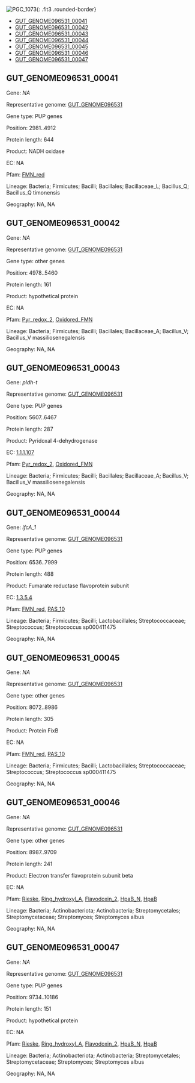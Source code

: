 ![PGC_1073](../static/images/Clusters_figure/PGC_1073.jpg){: .fit3 .rounded-border}

<ul id="myTab" class="nav nav-tabs">
  <li class="active">
        <a href="#tab1" data-toggle="tab">GUT_GENOME096531_00041</a>
  </li>
<li><a href="#tab2" data-toggle="tab">GUT_GENOME096531_00042</a></li>
<li><a href="#tab3" data-toggle="tab">GUT_GENOME096531_00043</a></li>
<li><a href="#tab4" data-toggle="tab">GUT_GENOME096531_00044</a></li>
<li><a href="#tab5" data-toggle="tab">GUT_GENOME096531_00045</a></li>
<li><a href="#tab6" data-toggle="tab">GUT_GENOME096531_00046</a></li>
<li><a href="#tab7" data-toggle="tab">GUT_GENOME096531_00047</a></li>
</ul>

<div id="myTabContent" class="tab-content">
  <div class="tab-pane fade in active" id="tab1">

<h2 id="GUT_GENOME096531_00041">GUT_GENOME096531_00041</h2>
<p>Gene: <em>NA</em>
<p>Representative genome: <a href="https://www.ebi.ac.uk/metagenomics/genomes/MGYG-HGUT-01405">GUT_GENOME096531</a></p>
<p>Gene type: PUP genes</p>
<p>Position: 2981..4912</p>
<p>Protein length: 644</p>
<p>Product: NADH oxidase</p>
<p>EC: NA</p>
<p>Pfam: <a href="http://pfam.xfam.org/family/FMN_red">FMN_red</a></p>

<p>Lineage: Bacteria; Firmicutes; Bacilli; Bacillales; Bacillaceae_L; Bacillus_Q; Bacillus_Q timonensis</p>
<p>Geography: NA, NA</p>
  </div>

  <div class="tab-pane fade" id="tab2">

<h2 id="GUT_GENOME096531_00042">GUT_GENOME096531_00042</h2>
<p>Gene: <em>NA</em></p>
<p>Representative genome: <a href="https://www.ebi.ac.uk/metagenomics/genomes/MGYG-HGUT-01412">GUT_GENOME096531</a></p>
<p>Gene type: other genes</p>
<p>Position: 4978..5460</p>
<p>Protein length: 161</p>
<p>Product: hypothetical protein</p>
<p>EC: NA</p>
<p>Pfam: <a href="http://pfam.xfam.org/family/Pyr_redox_2">Pyr_redox_2</a>, <a href="http://pfam.xfam.org/family/Oxidored_FMN">Oxidored_FMN</a></p>
<p>Lineage: Bacteria; Firmicutes; Bacilli; Bacillales; Bacillaceae_A; Bacillus_V; Bacillus_V massiliosenegalensis</p>
<p>Geography: NA, NA</p>

  </div>
  <div class="tab-pane fade" id="tab3">

<h2 id="GUT_GENOME096531_00043">GUT_GENOME096531_00043</h2>
<p>Gene: <em>pldh-t</em></p>
<p>Representative genome: <a href="https://www.ebi.ac.uk/metagenomics/genomes/MGYG-HGUT-01412">GUT_GENOME096531</a></p>
<p>Gene type: PUP genes</p>
<p>Position: 5607..6467</p>
<p>Protein length: 287</p>
<p>Product: Pyridoxal 4-dehydrogenase</p>
<p>EC: <a href="https://www.brenda-enzymes.org/enzyme.php?ecno=1.1.1.107">1.1.1.107</a></p>
<p>Pfam: <a href="http://pfam.xfam.org/family/Pyr_redox_2">Pyr_redox_2</a>, <a href="http://pfam.xfam.org/family/Oxidored_FMN">Oxidored_FMN</a></p>
<p>Lineage: Bacteria; Firmicutes; Bacilli; Bacillales; Bacillaceae_A; Bacillus_V; Bacillus_V massiliosenegalensis</p>
<p>Geography: NA, NA</p>

  </div>
  <div class="tab-pane fade" id="tab4">

<h2 id="GUT_GENOME096531_00044">GUT_GENOME096531_00044</h2>
<p>Gene: <em>ifcA_1</em></p>
<p>Representative genome: <a href="https://www.ebi.ac.uk/metagenomics/genomes/MGYG-HGUT-01442">GUT_GENOME096531</a></p>
<p>Gene type: PUP genes</p>
<p>Position: 6536..7999</p>
<p>Protein length: 488</p>
<p>Product: Fumarate reductase flavoprotein subunit</p>
<p>EC: <a href="https://www.brenda-enzymes.org/enzyme.php?ecno=1.3.5.4">1.3.5.4</a></p>
<p>Pfam: <a href="http://pfam.xfam.org/family/FMN_red">FMN_red</a>, <a href="http://pfam.xfam.org/family/PAS_10">PAS_10</a></p>
<p>Lineage: Bacteria; Firmicutes; Bacilli; Lactobacillales; Streptococcaceae; Streptococcus; Streptococcus sp000411475</p>
<p>Geography: NA, NA</p>

  </div>
  <div class="tab-pane fade" id="tab5">

<h2 id="GUT_GENOME096531_00045">GUT_GENOME096531_00045</h2>
<p>Gene: <em>NA</em></p>
<p>Representative genome: <a href="https://www.ebi.ac.uk/metagenomics/genomes/MGYG-HGUT-01442">GUT_GENOME096531</a></p>
<p>Gene type: other genes</p>
<p>Position: 8072..8986</p>
<p>Protein length: 305</p>
<p>Product: Protein FixB</p>
<p>EC: NA</p>
<p>Pfam: <a href="http://pfam.xfam.org/family/FMN_red">FMN_red</a>, <a href="http://pfam.xfam.org/family/PAS_10">PAS_10</a></p>
<p>Lineage: Bacteria; Firmicutes; Bacilli; Lactobacillales; Streptococcaceae; Streptococcus; Streptococcus sp000411475</p>
<p>Geography: NA, NA</p>

  </div>
  <div class="tab-pane fade" id="tab6">

<h2 id="GUT_GENOME096531_00046">GUT_GENOME096531_00046</h2>
<p>Gene: <em>NA</em></p>
<p>Representative genome: <a href="https://www.ebi.ac.uk/metagenomics/genomes/MGYG-HGUT-01443">GUT_GENOME096531</a></p>
<p>Gene type: other genes</p>
<p>Position: 8987..9709</p>
<p>Protein length: 241</p>
<p>Product: Electron transfer flavoprotein subunit beta</p>
<p>EC: NA</p>
<p>Pfam: <a href="http://pfam.xfam.org/family/Rieske">Rieske</a>, <a href="http://pfam.xfam.org/family/Ring_hydroxyl_A">Ring_hydroxyl_A</a>, <a href="http://pfam.xfam.org/family/Flavodoxin_2">Flavodoxin_2</a>, <a href="http://pfam.xfam.org/family/HpaB_N">HpaB_N</a>, <a href="http://pfam.xfam.org/family/HpaB">HpaB</a></p>
<p>Lineage: Bacteria; Actinobacteriota; Actinobacteria; Streptomycetales; Streptomycetaceae; Streptomyces; Streptomyces albus</p>
<p>Geography: NA, NA</p>

  </div>
  <div class="tab-pane fade" id="tab7">

<h2 id="GUT_GENOME096531_00047">GUT_GENOME096531_00047</h2>
<p>Gene: <em>NA</em></p>
<p>Representative genome: <a href="https://www.ebi.ac.uk/metagenomics/genomes/MGYG-HGUT-01443">GUT_GENOME096531</a></p>
<p>Gene type: PUP genes</p>
<p>Position: 9734..10186</p>
<p>Protein length: 151</p>
<p>Product: hypothetical protein</p>
<p>EC: NA</p>
<p>Pfam: <a href="http://pfam.xfam.org/family/Rieske">Rieske</a>, <a href="http://pfam.xfam.org/family/Ring_hydroxyl_A">Ring_hydroxyl_A</a>, <a href="http://pfam.xfam.org/family/Flavodoxin_2">Flavodoxin_2</a>, <a href="http://pfam.xfam.org/family/HpaB_N">HpaB_N</a>, <a href="http://pfam.xfam.org/family/HpaB">HpaB</a></p>
<p>Lineage: Bacteria; Actinobacteriota; Actinobacteria; Streptomycetales; Streptomycetaceae; Streptomyces; Streptomyces albus</p>
<p>Geography: NA, NA</p>

  </div>
</div>
